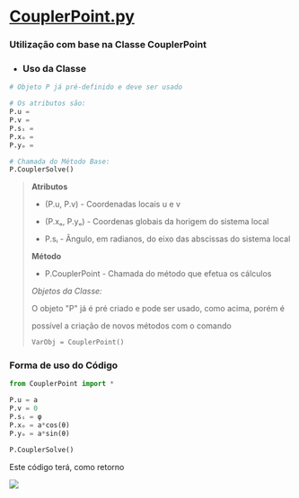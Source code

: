# [CouplerPoint.py](https://minhaskamal.github.io/DownGit/#/home?url=https://github.com/Mecanismos-UFPE/Python-MecBarras/blob/318c5d293f98e537dcfdfa056cffdf775740440d/CouplerPoint.py)

### Utilização com base na Classe CouplerPoint

* ### Uso da Classe

```python
# Objeto P já pré-definido e deve ser usado

# Os atributos são:
P.u =
P.v =
P.sᵢ =
P.xₒ =
P.yₒ =

# Chamada do Método Base:
P.CouplerSolve()
```

> **Atributos**
> 
> * (P.u, P.v) - Coordenadas locais u e v
> 
> * (P.xₒ, P.yₒ) - Coordenas globais da horigem do sistema local
> 
> * P.sᵢ - Ângulo, em radianos, do eixo das abscissas do sistema local
> 
> **Método**
> 
> - P.CouplerPoint - Chamada do método que efetua os cálculos
> 
> *Objetos da Classe:*
> 
> O objeto "P" já é pré criado e pode ser usado, como acima, porém é
> 
> possível a criação de novos métodos com o comando
> 
> ```python
> VarObj = CouplerPoint()
> ```

### Forma de uso do Código

```python
from CouplerPoint import *

P.u = a
P.v = 0
P.sᵢ = φ
P.xₒ = a*cos(θ)
P.yₒ = a*sin(θ)

P.CouplerSolve()
```

Este código terá, como retorno

![](https://user-images.githubusercontent.com/67014817/151072030-132672e5-b84f-47a3-97de-7cd657511367.jpg)
